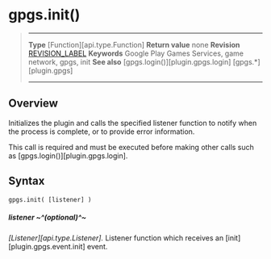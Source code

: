 # gpgs.init()

> --------------------- ------------------------------------------------------------------------------------------
> __Type__              [Function][api.type.Function]
> __Return value__      none
> __Revision__          [REVISION_LABEL](REVISION_URL)
> __Keywords__          Google Play Games Services, game network, gpgs, init
> __See also__          [gpgs.login()][plugin.gpgs.login]
>						[gpgs.*][plugin.gpgs]
> --------------------- ------------------------------------------------------------------------------------------

## Overview

Initializes the plugin and calls the specified listener function to notify when the process is complete, or to provide error information.

This call is required and must be executed before making other calls such as [gpgs.login()][plugin.gpgs.login].


## Syntax

	gpgs.init( [listener] )

##### listener ~^(optional)^~
_[Listener][api.type.Listener]._ Listener function which receives an [init][plugin.gpgs.event.init] event.
